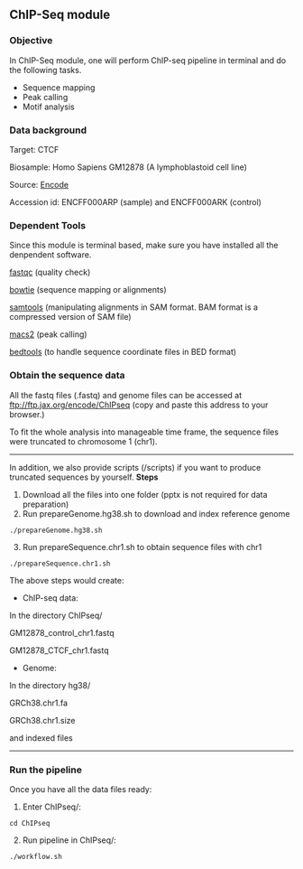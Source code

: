 ## ChIP-Seq module 

### Objective

In ChIP-Seq module, one will perform ChIP-seq pipeline in terminal and do the following tasks.
- Sequence mapping
- Peak calling
- Motif analysis

### Data background

Target: CTCF

Biosample: Homo Sapiens GM12878 (A lymphoblastoid cell line)

Source: [Encode](https://www.encodeproject.org)

Accession id: ENCFF000ARP (sample) and ENCFF000ARK (control)

### Dependent Tools 

Since this module is terminal based, make sure you have installed all the denpendent software.

 [fastqc](https://www.bioinformatics.babraham.ac.uk/projects/fastqc/) (quality check)
 
 [bowtie](http://bowtie-bio.sourceforge.net/index.shtml) (sequence mapping or alignments)
 
 [samtools](http://samtools.sourceforge.net) (manipulating alignments in SAM format. BAM format is a compressed version of SAM file)
 
 [macs2](https://github.com/taoliu/MACS/releases) (peak calling)
 
 [bedtools](https://bedtools.readthedocs.io/en/latest/content/installation.html) (to handle sequence coordinate files in BED format)

### Obtain the sequence data

All the fastq files (.fastq) and genome files can be accessed at ftp://ftp.jax.org/encode/ChIPseq (copy and paste this address to your browser.)

To fit the whole analysis into manageable time frame, the sequence files were truncated to chromosome 1 (chr1). 

---------
In addition, we also provide scripts (/scripts) if you want to produce truncated sequences by yourself.
**Steps**
1. Download all the files into one folder (pptx is not required for data preparation)
2. Run prepareGenome.hg38.sh to download and index reference genome
```
./prepareGenome.hg38.sh
```
3. Run prepareSequence.chr1.sh to obtain sequence files with chr1
```
./prepareSequence.chr1.sh
```
The above steps would create:
* ChIP-seq data:

In the directory ChIPseq/
 
 GM12878_control_chr1.fastq
 
 GM12878_CTCF_chr1.fastq 

* Genome:

In the directory hg38/
 
 GRCh38.chr1.fa
 
 GRCh38.chr1.size
 
 and indexed files

----------- 

### Run the pipeline

Once you have all the data files ready:
1. Enter ChIPseq/:
```
cd ChIPseq
```
2. Run pipeline in ChIPseq/: 
```
./workflow.sh
```
